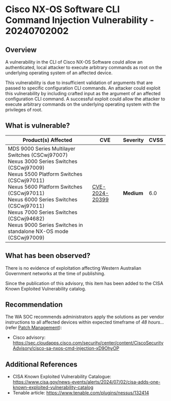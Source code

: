 # Cisco NX-OS Software CLI Command Injection Vulnerability - 20240702002

## Overview

A vulnerability in the CLI of Cisco NX-OS Software could allow an authenticated, local attacker to execute arbitrary commands as root on the underlying operating system of an affected device.

This vulnerability is due to insufficient validation of arguments that are passed to specific configuration CLI commands. An attacker could exploit this vulnerability by including crafted input as the argument of an affected configuration CLI command. A successful exploit could allow the attacker to execute arbitrary commands on the underlying operating system with the privileges of root.

## What is vulnerable?

| Product(s) Affected                                                                                                                                                                                                                                                                                                                                               | CVE                                                                                                                           | Severity   | CVSS |
| ----------------------------------------------------------------------------------------------------------------------------------------------------------------------------------------------------------------------------------------------------------------------------------------------------------------------------------------------------------------- | ----------------------------------------------------------------------------------------------------------------------------- | ---------- | ---- |
| MDS 9000 Series Multilayer Switches (CSCwj97007) </br> Nexus 3000 Series Switches (CSCwj97009) </br> Nexus 5500 Platform Switches (CSCwj97011) </br> Nexus 5600 Platform Switches (CSCwj97011) </br> Nexus 6000 Series Switches (CSCwj97011) </br> Nexus 7000 Series Switches (CSCwj94682) </br> Nexus 9000 Series Switches in standalone NX-OS mode (CSCwj97009) | [CVE-2024-20399](https://nvd.nist.gov/vuln/detail/CVE-2024-20399/change-record?changeRecordedOn=07/01/2024T13:15:04.383-0400) | **Medium** | 6.0  |

## What has been observed?

There is no evidence of exploitation affecting Western Australian Government networks at the time of publishing.

Since the publication of this advisory, this item has been added to the CISA Known Exploited Vulnerability catalog.

## Recommendation

The WA SOC recommends administrators apply the solutions as per vendor instructions to all affected devices within expected timeframe of *48 hours...* (refer [Patch Management](../guidelines/patch-management.md)):

- Cisco advisory: <https://sec.cloudapps.cisco.com/security/center/content/CiscoSecurityAdvisory/cisco-sa-nxos-cmd-injection-xD9OhyOP>

## Additional References

- CISA Known Exploited Vulnerability Catalogue: <https://www.cisa.gov/news-events/alerts/2024/07/02/cisa-adds-one-known-exploited-vulnerability-catalog>
- Tenable article: <https://www.tenable.com/plugins/nessus/132414>
